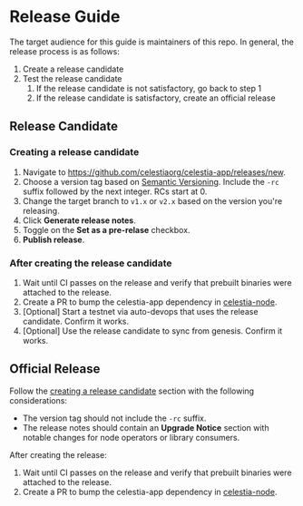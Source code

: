 # Release Guide

The target audience for this guide is maintainers of this repo. In general, the release process is as follows:

1. Create a release candidate
1. Test the release candidate
    1. If the release candidate is not satisfactory, go back to step 1
    1. If the release candidate is satisfactory, create an official release

## Release Candidate

### Creating a release candidate

1. Navigate to <https://github.com/celestiaorg/celestia-app/releases/new>.
1. Choose a version tag based on [Semantic Versioning](https://semver.org/). Include the `-rc` suffix followed by the next integer. RCs start at 0.
1. Change the target branch to `v1.x` or `v2.x` based on the version you're releasing.
1. Click **Generate release notes**.
1. Toggle on the **Set as a pre-relase** checkbox.
1. **Publish release**.

### After creating the release candidate

1. Wait until CI passes on the release and verify that prebuilt binaries were attached to the release.
1. Create a PR to bump the celestia-app dependency in [celestia-node](https://github.com/celestiaorg/celestia-node).
1. [Optional] Start a testnet via auto-devops that uses the release candidate. Confirm it works.
1. [Optional] Use the release candidate to sync from genesis. Confirm it works.

## Official Release

Follow the [creating a release candidate](#creating-a-release-candidate) section with the following considerations:

- The version tag should not include the `-rc` suffix.
- The release notes should contain an **Upgrade Notice** section with notable changes for node operators or library consumers.

After creating the release:

1. Wait until CI passes on the release and verify that prebuilt binaries were attached to the release.
1. Create a PR to bump the celestia-app dependency in [celestia-node](https://github.com/celestiaorg/celestia-node).
